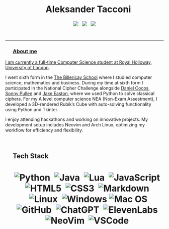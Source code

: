 <div id="user-content-toc" align="center">
  <ul align="center" style="list-style: none;">
    <summary align="center">
      <h1 align="center">Aleksander Tacconi</h1>
    </summary>
  </ul>
</div>

<p align="center">
<a href="https://devpost.com/aleks-tacconi" target="blank"><img align="center" src="https://img.shields.io/badge/Aleks Tacconi-0077B5?style=for-the-badge&logo=devpost&logoColor=white" /></a>&nbsp;&nbsp;&nbsp;<a href="mailto:aleks.tacconi@gmail.com" target="blank"><img align="center" src="https://img.shields.io/badge/aleks.tacconi@gmail.com-D14836?style=for-the-badge&logo=gmail&logoColor=white" /></a>&nbsp;&nbsp;&nbsp;<a href="https://www.github.com/Aleks-Tacconi" target="blank"><img align="center" src="https://img.shields.io/badge/Aleks--Tacconi-100000?style=for-the-badge&logo=github&logoColor=white">
</p>

<br>

---

<div id="user-content-toc">
  <ul style="list-style: none;">
    <summary>
      <h3>About me</h3>
    </summary>
  </ul>
</div>

I am currently a full-time Computer Science student at [Royal Holloway, University of London](https://www.royalholloway.ac.uk/). <br>

I went sixth form in the [The Billericay School](https://www.billericayschool.com/) where I studied computer science, mathematics and business.
During my time at sixth form I participated in the National Cipher Challenge alongside [Daniel Cocos](https://github.com/Daniel-Cocos), [Sonny Pullen](https://github.com/Sonny-Pullen) and [Jake Easton](https://github.com/jakeeaston), where we used Python to solve classical ciphers.
For my A level computer science NEA (Non-Exam Assestment), I developed a 3D-rendered Rubik’s Cube with auto-solving functionality using Python and Tkinter.

I enjoy attending hackathons and working on innovative projects. My development setup includes Neovim and Arch Linux, optimizing my workflow for efficiency and flexibility.

<br>

<div id="user-content-toc">
  <ul style="list-style: none;">
    <summary>
    <h2>Tech Stack</h2>

<h1 align="center">

![Python](https://img.shields.io/badge/python-%233570A0.svg?style=for-the-badge&logo=python&logoColor=%23ffdd54)&nbsp;
![Java](https://img.shields.io/badge/java-%23B00020.svg?style=for-the-badge&logo=OpenJDK&logoColor=white)&nbsp;
![Lua](https://img.shields.io/badge/lua-%23006BB6.svg?style=for-the-badge&logo=lua&logoColor=white)&nbsp;
![JavaScript](https://img.shields.io/badge/javascript-%231E1E1E.svg?style=for-the-badge&logo=javascript&logoColor=%23F7DF1E)&nbsp;
![HTML5](https://img.shields.io/badge/html5-%23E34F26.svg?style=for-the-badge&logo=html5&logoColor=white)&nbsp;
![CSS3](https://img.shields.io/badge/css3-%23197CCE.svg?style=for-the-badge&logo=css3&logoColor=white)&nbsp;
![Markdown](https://img.shields.io/badge/markdown-%231E1E1E.svg?style=for-the-badge&logo=markdown&logoColor=white)&nbsp;
![Linux](https://img.shields.io/badge/linux-%23131313.svg?style=for-the-badge&logo=archlinux&logoColor=%23B8D7FF)&nbsp;
![Windows](https://img.shields.io/badge/Windows-%230A2A47.svg?style=for-the-badge&logo=windows&logoColor=white)
![Mac OS](https://img.shields.io/badge/MacOS-%23131313.svg?style=for-the-badge&logo=apple&logoColor=%23B8D7FF)
![GitHub](https://img.shields.io/badge/github-%231E1E1E.svg?style=for-the-badge&logo=github&logoColor=white)&nbsp;
![ChatGPT](https://img.shields.io/badge/OpenAI-%23412991.svg?style=for-the-badge&logo=OpenAI&logoColor=white)&nbsp;
![ElevenLabs](https://img.shields.io/badge/Elevenlabs-%23000000.svg?style=for-the-badge&logo=elevenlabs&logoColor=white)&nbsp;
![NeoVim](https://img.shields.io/badge/neovim-%232AAA5E.svg?style=for-the-badge&logo=neovim&logoColor=white)&nbsp;
![VSCode](https://img.shields.io/badge/vscode-%232F80ED.svg?style=for-the-badge&logo=vscodium&logoColor=white)&nbsp;

</h1>
</summary>
</ul>
</div>

